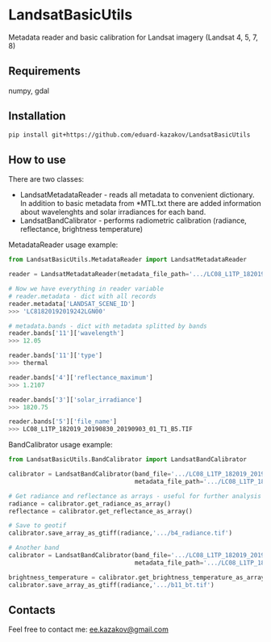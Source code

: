 # LandsatBasicUtils
Metadata reader and basic calibration for Landsat imagery (Landsat 4, 5, 7, 8)

## Requirements

numpy, gdal

## Installation

```bash
pip install git+https://github.com/eduard-kazakov/LandsatBasicUtils
```

## How to use

There are two classes:
* LandsatMetadataReader - reads all metadata to convenient dictionary. In addition to basic metadata from *MTL.txt there are added information about wavelenghts and solar irradiances for each band. 
* LandsatBandCalibrator - performs radiometric calibration (radiance, reflectance, brightness temperature)


MetadataReader usage example:
```python
from LandsatBasicUtils.MetadataReader import LandsatMetadataReader

reader = LandsatMetadataReader(metadata_file_path='.../LC08_L1TP_182019_20190830_20190903_01_T1_MTL.txt')

# Now we have everything in reader variable
# reader.metadata - dict with all records
reader.metadata['LANDSAT_SCENE_ID']
>>> 'LC81820192019242LGN00'

# metadata.bands - dict with metadata splitted by bands
reader.bands['11']['wavelength']
>>> 12.05

reader.bands['11']['type']
>>> thermal

reader.bands['4']['reflectance_maximum']
>>> 1.2107

reader.bands['3']['solar_irradiance']
>>> 1820.75

reader.bands['5']['file_name']
>>> LC08_L1TP_182019_20190830_20190903_01_T1_B5.TIF
```

BandCalibrator usage example:
```python
from LandsatBasicUtils.BandCalibrator import LandsatBandCalibrator

calibrator = LandsatBandCalibrator(band_file='.../LC08_L1TP_182019_20190830_20190903_01_T1_B4.TIF',
                                   metadata_file_path='.../LC08_L1TP_182019_20190830_20190903_01_T1_MTL.txt')

# Get radiance and reflectance as arrays - useful for further analysis
radiance = calibrator.get_radiance_as_array()
reflectance = calibrator.get_reflectance_as_array()

# Save to geotif
calibrator.save_array_as_gtiff(radiance,'.../b4_radiance.tif')

# Another band
calibrator = LandsatBandCalibrator(band_file='.../LC08_L1TP_182019_20190830_20190903_01_T1_B11.TIF',
                                   metadata_file_path='.../LC08_L1TP_182019_20190830_20190903_01_T1_MTL.txt')

brightness_temperature = calibrator.get_brightness_temperature_as_array()
calibrator.save_array_as_gtiff(radiance,'.../b11_bt.tif')
```

## Contacts

Feel free to contact me: ee.kazakov@gmail.com

